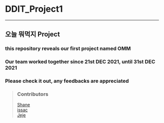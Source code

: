 # DDIT_Project1
<hr>

## 오늘 뭐먹지 Project
### this repository reveals our first project named OMM
### Our team worked together since 21st DEC 2021, until 31st DEC 2021
### Please check it out, any feedbacks are appreciated

>### Contributors
>[Shane](github.com/Shane-Park)   
>[issac](https://github.com/chief7852)   
>[Jeje](https://github.com/jeje0130)   
